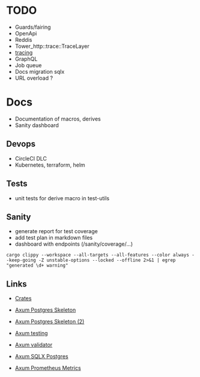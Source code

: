 # TODO

- Guards/fairing
- OpenApi
- Reddis
- Tower_http::trace::TraceLayer
- [tracing](https://docs.rs/tracing/latest/tracing/)
- GraphQL
- Job queue
- Docs migration sqlx
- URL overload ?

# Docs

- Documentation of macros, derives
- Sanity dashboard

## Devops

- CircleCI DLC
- Kubernetes, terraform, helm

## Tests

- unit tests for derive macro in test-utils

## Sanity

- generate report for test coverage
- add test plan in markdown files
- dashboard with endpoints (/sanity/coverage/...)

```shell
cargo clippy --workspace --all-targets --all-features --color always --keep-going -Z unstable-options --locked --offline 2>&1 | egrep "generated \d+ warning"
```

## Links

- [Crates](https://gist.github.com/vi/6620975b737a1caecf607e88cf6b7fea)

- [Axum Postgres Skeleton](https://github.com/koskeller/axum-postgres-skeleton)
- [Axum Postgres Skeleton (2)](https://github.com/Sirneij/cryptoflow)

- [Axum testing](https://github.com/tokio-rs/axum/tree/main/examples/testing)
- [Axum validator](https://github.com/tokio-rs/axum/tree/main/examples/validator)
- [Axum SQLX Postgres](https://github.com/tokio-rs/axum/tree/main/examples/sqlx-postgres)
- [Axum Prometheus Metrics](https://github.com/tokio-rs/axum/tree/main/examples/prometheus-metrics)
